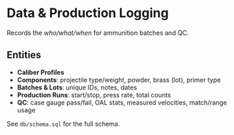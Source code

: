 # Data & Production Logging

Records the *who/what/when* for ammunition batches and QC.

## Entities
- **Caliber Profiles**
- **Components**: projectile type/weight, powder, brass (lot), primer type
- **Batches & Lots**: unique IDs, notes, dates
- **Production Runs**: start/stop, press rate, total counts
- **QC**: case gauge pass/fail, OAL stats, measured velocities, match/range usage

See `db/schema.sql` for the full schema.
